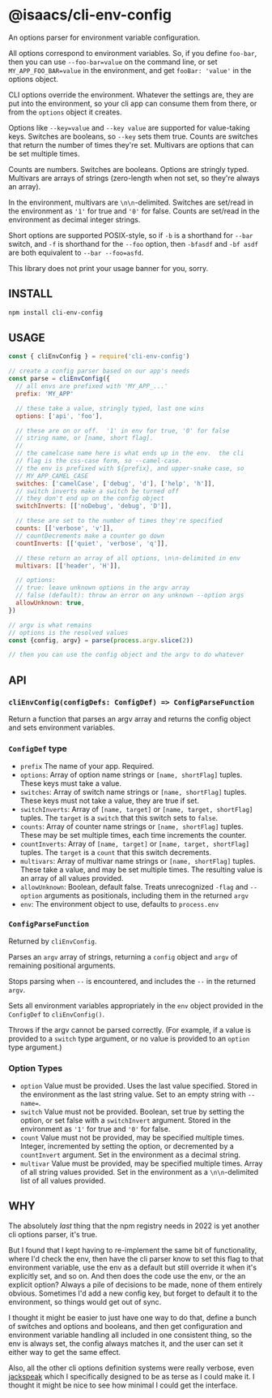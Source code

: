 # @isaacs/cli-env-config

An options parser for environment variable configuration.

All options correspond to environment variables. So, if you
define `foo-bar`, then you can use `--foo-bar=value` on the
command line, or set `MY_APP_FOO_BAR=value` in the environment,
and get `fooBar: 'value'` in the options object.

CLI options override the environment. Whatever the settings are,
they are put into the environment, so your cli app can consume
them from there, or from the `options` object it creates.

Options like `--key=value` and `--key value` are supported for
value-taking keys. Switches are booleans, so `--key` sets them
true. Counts are switches that return the number of times
they're set. Multivars are options that can be set multiple
times.

Counts are numbers. Switches are booleans. Options are stringly
typed. Multivars are arrays of strings (zero-length
when not set, so they're always an array).

In the environment, multivars are `\n\n`-delimited. Switches are
set/read in the environment as `'1'` for true and `'0'` for
false. Counts are set/read in the environment as decimal
integer strings.

Short options are supported POSIX-style, so if `-b` is a
shorthand for `--bar` switch, and `-f` is shorthand for the
`--foo` option, then `-bfasdf` and `-bf asdf` are both equivalent
to `--bar --foo=asfd`.

This library does not print your usage banner for you, sorry.

## INSTALL

```bash
npm install cli-env-config
```

## USAGE

```js
const { cliEnvConfig } = require('cli-env-config')

// create a config parser based on our app's needs
const parse = cliEnvConfig({
  // all envs are prefixed with 'MY_APP_...'
  prefix: 'MY_APP'

  // these take a value, stringly typed, last one wins
  options: ['api', 'foo'],

  // these are on or off.  '1' in env for true, '0' for false
  // string name, or [name, short flag].
  //
  // the camelcase name here is what ends up in the env.  the cli
  // flag is the css-case form, so --camel-case.
  // the env is prefixed with ${prefix}, and upper-snake case, so
  // MY_APP_CAMEL_CASE
  switches: ['camelCase', ['debug', 'd'], ['help', 'h']],
  // switch inverts make a switch be turned off
  // they don't end up on the config object
  switchInverts: [['noDebug', 'debug', 'D']],

  // these are set to the number of times they're specified
  counts: [['verbose', 'v']],
  // countDecrements make a counter go down
  countInverts: [['quiet', 'verbose', 'q']],

  // these return an array of all options, \n\n-delimited in env
  multivars: [['header', 'H']],

  // options:
  // true: leave unknown options in the argv array
  // false (default): throw an error on any unknown --option args
  allowUnknown: true,
})

// argv is what remains
// options is the resolved values
const {config, argv} = parse(process.argv.slice(2))

// then you can use the config object and the argv to do whatever
```

## API

### `cliEnvConfig(configDefs: ConfigDef) => ConfigParseFunction`

Return a function that parses an argv array and returns the
config object and sets environment variables.

### `ConfigDef` type

* `prefix` The name of your app.  Required.
* `options`: Array of option name strings or `[name, shortFlag]`
  tuples.  These keys must take a value.
* `switches`: Array of switch name strings or `[name, shortFlag]`
  tuples.  These keys must not take a value, they are true if
  set.
* `switchInverts`: Array of `[name, target]` or `[name, target,
  shortFlag]` tuples.  The `target` is a `switch` that this
  switch sets to `false`.
* `counts`: Array of counter name strings or `[name, shortFlag]`
  tuples.  These may be set multiple times, each time increments
  the counter.
* `countInverts`: Array of `[name, target]` or `[name, target,
  shortFlag]` tuples.  The `target` is a `count` that this switch
  decrements.
* `multivars`: Array of multivar name strings or `[name,
  shortFlag]` tuples.  These take a value, and may be set
  multiple times.  The resulting value is an array of all values
  provided.
* `allowUnknown`: Boolean, default false.  Treats unrecognized
  `-flag` and `--option` arguments as positionals, including them
  in the returned `argv`
* `env`: The environment object to use, defaults to `process.env`

### `ConfigParseFunction`

Returned by `cliEnvConfig`.

Parses an `argv` array of strings, returning a `config` object
and `argv` of remaining positional arguments.

Stops parsing when `--` is encountered, and includes the `--` in
the returned `argv`.

Sets all environment variables appropriately in the `env` object
provided in the `ConfigDef` to `cliEnvConfig()`.

Throws if the argv cannot be parsed correctly.  (For example, if
a value is provided to a `switch` type argument, or no value is
provided to an `option` type argument.)

### Option Types

* `option` Value must be provided.  Uses the last value
  specified.  Stored in the environment as the last string value.
  Set to an empty string with `--name=`.
* `switch` Value must not be provided.  Boolean, set true by
  setting the option, or set false with a `switchInvert`
  argument.  Stored in the environment as `'1'` for true and
  `'0'` for false.
* `count` Value must not be provided, may be specified multiple
  times.  Integer, incremented by setting the option, or
  decremented by a `countInvert` argument.  Set in the
  environment as a decimal string.
* `multivar` Value must be provided, may be specified multiple
  times.  Array of all string values provided.  Set in the
  environment as a `\n\n`-delimited list of all values provided.

## WHY

The absolutely _last_ thing that the npm registry needs in 2022
is yet another cli options parser, it's true.

But I found that I kept having to re-implement the same bit of
functionality, where I'd check the env, then have the cli parser
know to set this flag to that environment variable, use the env
as a default but still override it when it's explicitly set, and
so on. And then does the code use the env, or the an explicit
option? Always a pile of decisions to be made, none of them
entirely obvious. Sometimes I'd add a new config key, but forget
to default it to the environment, so things would get out of sync.

I thought it might be easier to just have one way to do that,
define a bunch of switches and options and booleans, and then get
configuration and environment variable handling all included in
one consistent thing, so the env is always set, the config always
matches it, and the user can set it either way to get the same
effect.

Also, all the other cli options definition systems were really
verbose, even [jackspeak](http://npm.im/jackspeak) which I
specifically designed to be as terse as I could make it. I
thought it might be nice to see how minimal I could get the
interface.
